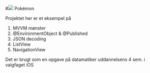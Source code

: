 #![](https://raw.githubusercontent.com/PokeAPI/sprites/master/sprites/pokemon/25.png) Pokémon

Projektet her er et eksempel på 

1. MVVM mønster
2. @EnvironmentObject & @Published
3. JSON decoding
4. ListView
5. NavigationView

Det er brugt som en opgave på datamatiker uddannelsens 4 sem. i valgfaget iOS
